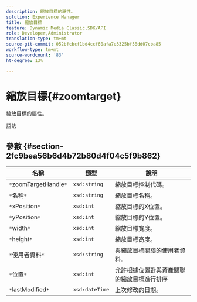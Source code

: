 ```yaml
---
description: 縮放目標的屬性。
solution: Experience Manager
title: 縮放目標
feature: Dynamic Media Classic,SDK/API
role: Developer,Administrator
translation-type: tm+mt
source-git-commit: 052bfcbcf1bd4ccf60afa7e3325bf58dd07cba85
workflow-type: tm+mt
source-wordcount: '83'
ht-degree: 13%

---
```



# 縮放目標{#zoomtarget}

縮放目標的屬性。

語法

## 參數 {#section-2fc9bea56b6d4b72b80d4f04c5f9b862}

| 名稱 | 類型 | 說明 |
|---|---|---|
| `*`zoomTargetHandle`*` | `xsd:string` | 縮放目標控制代碼。 |
| `*`名稱`*` | `xsd:string` | 縮放目標名稱。 |
| `*`xPosition`*` | `xsd:int` | 縮放目標的X位置。 |
| `*`yPosition`*` | `xsd:int` | 縮放目標的Y位置。 |
| `*`width`*` | `xsd:int` | 縮放目標寬度。 |
| `*`height`*` | `xsd:int` | 縮放目標高度。 |
| `*`使用者資料`*` | `xsd:string` | 與縮放目標關聯的使用者資料。 |
| `*`位置`*` | `xsd:int` | 允許根據位置對與資產關聯的縮放目標進行排序 |
| `*`lastModified`*` | `xsd:dateTime` | 上次修改的日期。 |

